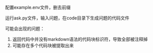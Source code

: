配置example.env文件，删去前缀

运行ask.py文件，输入问题，在code目录下生成问题的代码文件

可能会出现的问题：
1. 返回代码中并没有markdown语法的代码块标识符，导致全部被注释掉
2. 可能存在多个代码块被提取出来